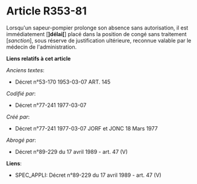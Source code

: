 # Article R353-81

Lorsqu'un sapeur-pompier prolonge son absence sans autorisation, il est immédiatement [**]délai[**] placé dans la position de
congé sans traitement [*sanction*], sous réserve de justification ultérieure, reconnue valable par le médecin de
l'administration.

**Liens relatifs à cet article**

_Anciens textes_:

  - Décret n°53-170 1953-03-07 ART. 145

_Codifié par_:

  - Décret n°77-241 1977-03-07

_Créé par_:

  - Décret n°77-241 1977-03-07 JORF et JONC 18 Mars 1977

_Abrogé par_:

  - Décret n°89-229 du 17 avril 1989 - art. 47 (V)

**Liens**:

  - SPEC_APPLI: Décret n°89-229 du 17 avril 1989 - art. 47 (V)
